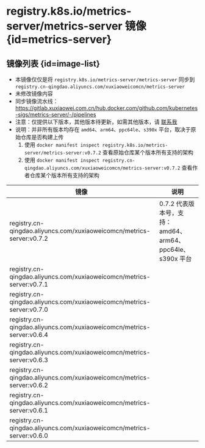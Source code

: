 # registry.k8s.io/metrics-server/metrics-server 镜像 {id=metrics-server}

## 镜像列表 {id=image-list}

- 本镜像仅仅是将 `registry.k8s.io/metrics-server/metrics-server` 同步到 `registry.cn-qingdao.aliyuncs.com/xuxiaoweicomcn/metrics-server`
- 未修改镜像内容
- 同步镜像流水线：https://gitlab.xuxiaowei.com.cn/hub.docker.com/github.com/kubernetes-sigs/metrics-server/-/pipelines
- 注意：仅提供以下版本，其他版本待更新，如需其他版本，请 [联系我](../../../guide/website.md)
- 说明：并非所有版本均存在 `amd64`、`arm64`、`ppc64le`、`s390x` 平台，取决于原始仓库是否构建上传
    1. 使用 `docker manifest inspect registry.k8s.io/metrics-server/metrics-server:v0.7.2` 查看原始仓库某个版本所有支持的架构
    2. 使用 `docker manifest inspect registry.cn-qingdao.aliyuncs.com/xuxiaoweicomcn/metrics-server:v0.7.2` 查看作者仓库某个版本所有支持的架构

| 镜像                                                                    | 说明                                          |
|-----------------------------------------------------------------------|---------------------------------------------|
| registry.cn-qingdao.aliyuncs.com/xuxiaoweicomcn/metrics-server:v0.7.2 | 0.7.2 代表版本号，支持：amd64、arm64、ppc64le、s390x 平台 |
| registry.cn-qingdao.aliyuncs.com/xuxiaoweicomcn/metrics-server:v0.7.1 |                                             |
| registry.cn-qingdao.aliyuncs.com/xuxiaoweicomcn/metrics-server:v0.7.0 |                                             |
| registry.cn-qingdao.aliyuncs.com/xuxiaoweicomcn/metrics-server:v0.6.4 |                                             |
| registry.cn-qingdao.aliyuncs.com/xuxiaoweicomcn/metrics-server:v0.6.3 |                                             |
| registry.cn-qingdao.aliyuncs.com/xuxiaoweicomcn/metrics-server:v0.6.2 |                                             |
| registry.cn-qingdao.aliyuncs.com/xuxiaoweicomcn/metrics-server:v0.6.1 |                                             |
| registry.cn-qingdao.aliyuncs.com/xuxiaoweicomcn/metrics-server:v0.6.0 |                                             |

<style>

._image_registry_cn-qingdao_aliyuncs_com_xuxiaoweicomcn_metrics-server table tr th:nth-child(1), 
._image_registry_cn-qingdao_aliyuncs_com_xuxiaoweicomcn_metrics-server table tr td:nth-child(1) {
    min-width: 510px;
}

._image_registry_cn-qingdao_aliyuncs_com_xuxiaoweicomcn_metrics-server table tr th:nth-child(2), 
._image_registry_cn-qingdao_aliyuncs_com_xuxiaoweicomcn_metrics-server table tr td:nth-child(2) {
    min-width: 455px;
}

</style>